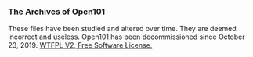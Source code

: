 ### The Archives of Open101
These files have been studied and altered over time. They are deemed incorrect and useless.
Open101 has been decommissioned since October 23, 2019.
[WTFPL V2, Free Software License.](https://github.com/Alicyclic/wiz101server/blob/main/LICENSE.md)
